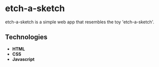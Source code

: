 # etch-a-sketch
etch-a-sketch is a simple web app that resembles the toy 'etch-a-sketch'. 
## Technologies ##
* __HTML__
* __CSS__
* __Javascript__